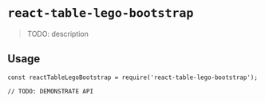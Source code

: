 # `react-table-lego-bootstrap`

> TODO: description

## Usage

```
const reactTableLegoBootstrap = require('react-table-lego-bootstrap');

// TODO: DEMONSTRATE API
```
